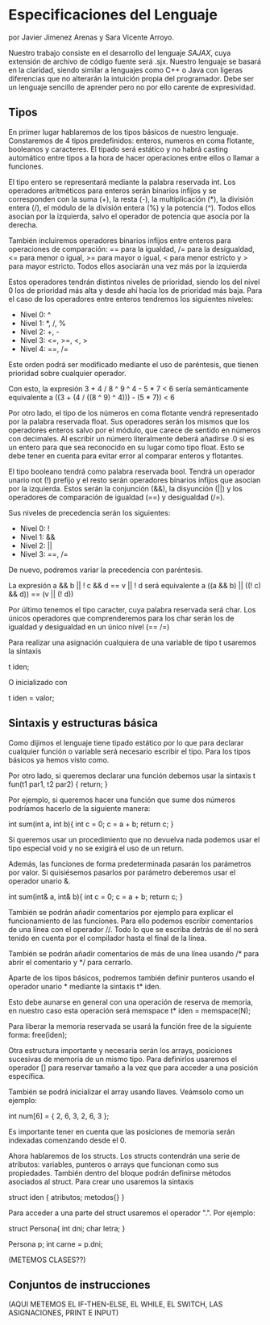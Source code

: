 # Especificaciones del Lenguaje
por Javier Jimenez Arenas y Sara Vicente Arroyo.

Nuestro trabajo consiste en el desarrollo del lenguaje *SAJAX*, cuya extensión de archivo de código fuente será .sjx. 
Nuestro lenguaje se basará en la claridad, siendo similar a lenguajes como C++ o Java con ligeras diferencias que no alterarán la intuición propia del programador.
Debe ser un lenguaje sencillo de aprender pero no por ello carente de expresividad.

## Tipos
En primer lugar hablaremos de los tipos básicos de nuestro lenguaje. Constaremos de 4 tipos predefinidos: enteros, numeros en coma flotante, booleanos y caracteres.
El tipado será estático y no habrá casting automático entre tipos a la hora de hacer operaciones entre ellos o llamar a funciones.

El tipo entero se representará mediante la palabra reservada int. Los operadores aritméticos para enteros serán binarios infijos y se corresponden con la suma (+), la resta (-),
la multiplicación (\*), la división entera (/), el módulo de la división entera (%) y la potencia (^). Todos ellos asocian por la izquierda, salvo el operador de potencia
que asocia por la derecha.

También incluiremos operadores binarios infijos entre enteros para operaciones de comparación: == para la igualdad, /= para la desigualdad, <= para menor o igual, 
\>= para mayor o igual, < para menor estricto y > para mayor estricto. Todos ellos asociarán una vez más por la izquierda

Estos operadores tendrán distintos niveles de prioridad, siendo los del nivel 0 los de prioridad más alta y desde ahí hacia los de prioridad más baja. Para el caso de los operadores entre enteros tendremos los siguientes niveles:
* Nivel 0: ^
* Nivel 1: *, /, %
* Nivel 2: +, -
* Nivel 3: <=, >=, <, >
* Nivel 4: ==, /=

Este orden podrá ser modificado mediante el uso de paréntesis, que tienen prioridad sobre cualquier operador.

Con esto, la expresión 3 + 4 / 8 ^ 9 ^ 4 - 5 * 7 < 6 sería semánticamente equivalente a ((3 + (4 / ((8 ^ 9) ^ 4))) - (5 * 7)) < 6 

Por otro lado, el tipo de los números en coma flotante vendrá representado por la palabra reservada float. Sus operadores serán los mismos que los operadores enteros salvo por el módulo, que carece de sentido en números con decimales. Al escribir un número literalmente deberá añadirse .0 si es un entero para que sea reconocido en su lugar como tipo float. Esto se debe tener en cuenta para evitar error al comparar enteros y flotantes.

El tipo booleano tendrá como palabra reservada bool. Tendrá un operador unario not (!) prefijo y el resto serán operadores binarios infijos que asocian por la izquierda. Estos serán la conjunción (&&), la disyunción (||) y los operadores de comparación de igualdad (==) y desigualdad (/=).

Sus niveles de precedencia serán los siguientes:
* Nivel 0: !
* Nivel 1: &&
* Nivel 2: ||
* Nivel 3: ==, /=

De nuevo, podremos variar la precedencia con paréntesis.

La expresión a && b || ! c && d == v || ! d será equivalente a ((a && b) || ((! c) && d)) == (v || (! d)) 

Por último tenemos el tipo caracter, cuya palabra reservada será char. Los únicos operadores que comprenderemos para los char serán los de igualdad y desigualdad en un único nivel (== /=)

Para realizar una asignación cualquiera de una variable de tipo t usaremos la sintaxis

t iden;

O inicializado con 

t iden = valor;

## Sintaxis y estructuras básica
Como dijimos el lenguaje tiene tipado estático por lo que para declarar cualquier función o variable será necesario escribir el tipo.
Para los tipos básicos ya hemos visto como.

Por otro lado, si queremos declarar una función debemos usar la sintaxis t fun(t1 par1, t2 par2) { return; }

Por ejemplo, si queremos hacer una función que sume dos números podríamos hacerlo de la siguiente manera:

int sum(int a, int b){
  int c = 0;
  c = a + b;
  return c;
}

Si queremos usar un procedimiento que no devuelva nada podemos usar el tipo especial void y no se exigirá el uso de un return.

Además, las funciones de forma predeterminada pasarán los parámetros por valor. Si quisiésemos pasarlos por parámetro deberemos usar el operador unario &.

int sum(int& a, int& b){
  int c = 0;
  c = a + b;
  return c;
}

También se podrán añadir comentarios por ejemplo para explicar el funcionamiento de las funciones. Para ello podemos escribir comentarios de una línea con el operador //. Todo lo que se escriba detrás de él no será tenido en cuenta por el compilador hasta el final de la línea.

También se podrán añadir comentarios de más de una línea usando /* para abrir el comentario y */ para cerrarlo.

Aparte de los tipos básicos, podremos también definir punteros usando el operador unario * mediante la sintaxis t* iden.

Esto debe aunarse en general con una operación de reserva de memoria, en nuestro caso esta operación será memspace t* iden = memspace(N);

Para liberar la memoria reservada se usará la función free de la siguiente forma: free(iden);

Otra estructura importante y necesaria serán los arrays, posiciones sucesivas de memoria de un mismo tipo. Para definirlos usaremos el operador [] para reservar tamaño a la vez que para acceder a una posición específica.

También se podrá inicializar el array usando llaves. Veámsolo como un ejemplo:

int num[6] = { 2, 6, 3, 2, 6, 3 };

Es importante tener en cuenta que las posiciones de memoria serán indexadas comenzando desde el 0.

Ahora hablaremos de los structs. Los structs contendrán una serie de atributos: variables, punteros o arrays que funcionan como sus propiedades. También dentro del bloque podrán definirse métodos asociados al struct. Para crear uno usaremos la sintaxis 

struct iden {
  atributos;
  metodos{}
}

Para acceder a una parte del struct usaremos el operador ".". Por ejemplo:

struct Persona{
  int dni;
  char letra;
}

Persona p;
int carne = p.dni;

(METEMOS CLASES??)

## Conjuntos de instrucciones
(AQUI METEMOS EL IF-THEN-ELSE, EL WHILE, EL SWITCH, LAS ASIGNACIONES, PRINT E INPUT) 
